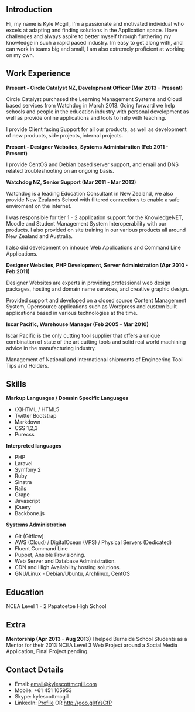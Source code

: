 ## Introduction ##

Hi, my name is Kyle Mcgill, I'm a passionate and motivated individual who excels at adapting and finding solutions in the Application space. I love challenges and always aspire to better myself through furthering my knowledge in such a rapid paced industry. Im easy to get along with, and can work in teams big and small, I am also extremely proficient at working on my own.

## Work Experience ##

**Present - Circle Catalyst NZ, Development Officer (Mar 2013 - Present)**

Circle Catalyst purchased the Learning Management Systems and Cloud based services from Watchdog in March 2013. Going forward we help schools and people in the education industry with personal development as well as provide online applications and tools to help with teaching.

I provide Client facing Support for all our products, as well as development of new products, side projects, internal projects.

**Present - Designer Websites, Systems Administration (Feb 2011 - Present)**

I provide CentOS and Debian based server support, and email and DNS related troubleshooting on an ongoing basis.

**Watchdog NZ, Senior Support (Mar 2011 - Mar 2013)**

Watchdog is a leading Education Consultant in New Zealand, we also provide New Zealands School with filtered connections to enable a safe enviroment on the internet.

I was responsible for tier 1 - 2 application support for the KnowledgeNET, Moodle and Student Management System Interoperability with our products. I also provided on site training in our various products all around New Zealand and Australia.

I also did development on inhouse Web Applications and Command Line Applications.

**Designer Websites, PHP Development, Server Administration (Apr 2010 - Feb 2011)**

Designer Websites are experts in providing professional web design packages, hosting and domain name services, and creative graphic design.

Provided support and developed on a closed source Content Management System, Opensource applications such as Wordpress and custom built applications based in various technologies at the time.

**Iscar Pacific, Warehouse Manager (Feb 2005 - Mar 2010)**

Iscar Pacific is the only cutting tool supplier that offers a unique combination of state of the art cutting tools and solid real world machining advice in the manufacturing industry.

Management of National and International shipments of Engineering Tool Tips and Holders.


## Skills

**Markup Languages / Domain Specific Languages**

- (X)HTML / HTML5
 - Twitter Bootstrap
- Markdown
- CSS 1,2,3
 - Purecss

**Interpreted languages**

- PHP
 - Laravel
 - Symfony 2
- Ruby
 - Sinatra
 - Rails
 - Grape
- Javascript
 - jQuery
 - Backbone.js

**Systems Administration**

- Git (Gitflow)
- AWS (Cloud) / DigitalOcean (VPS) / Physical Servers (Dedicated)
 - Fluent Command Line
 - Puppet, Ansible Provisioning.
 - Web Server and Database Administration.
 - CDN and High Availability hosting solutions.
- GNU/Linux - Debian/Ubuntu, Archlinux, CentOS

## Education ##

NCEA Level 1 - 2 Papatoetoe High School

## Extra ##

**Mentorship (Apr 2013 - Aug 2013)**
I helped Burnside School Students as a Mentor for their 2013 NCEA Level 3 Web Project around a Social Media Application, Final Project pending.

## Contact Details

- Email: [email@kylescottmcgill.com](mailto:email@kylescottmcgill.com)
- Mobile: +61 451 105953
- Skype: kylescottmcgill
- LinkedIn: [Profile](http://www.linkedin.com/pub/kyle-mcgill/45/469/6b5) OR http://goo.gl/tYsCfP
